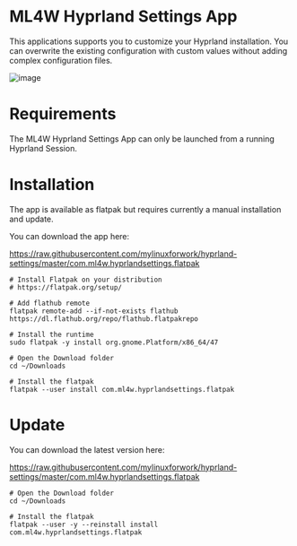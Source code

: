 # ML4W Hyprland Settings App

This applications supports you to customize your Hyprland installation. You can overwrite the existing configuration with custom values without adding complex configuration files.

![image](https://github.com/user-attachments/assets/dd1eb200-ccfe-46d6-8137-de6b10abf0b9)

# Requirements

The ML4W Hyprland Settings App can only be launched from a running Hyprland Session.

# Installation

The app is available as flatpak but requires currently a manual installation and update.

You can download the app here: 

https://raw.githubusercontent.com/mylinuxforwork/hyprland-settings/master/com.ml4w.hyprlandsettings.flatpak

```
# Install Flatpak on your distribution
# https://flatpak.org/setup/

# Add flathub remote
flatpak remote-add --if-not-exists flathub https://dl.flathub.org/repo/flathub.flatpakrepo

# Install the runtime
sudo flatpak -y install org.gnome.Platform/x86_64/47

# Open the Download folder
cd ~/Downloads

# Install the flatpak
flatpak --user install com.ml4w.hyprlandsettings.flatpak
```

# Update

You can download the latest version here: 

https://raw.githubusercontent.com/mylinuxforwork/hyprland-settings/master/com.ml4w.hyprlandsettings.flatpak

```
# Open the Download folder
cd ~/Downloads

# Install the flatpak
flatpak --user -y --reinstall install com.ml4w.hyprlandsettings.flatpak
```
